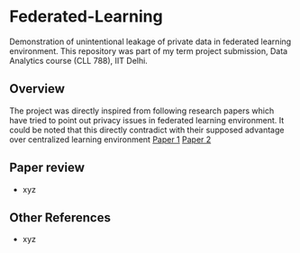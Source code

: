 # Federated-Learning
Demonstration of unintentional leakage of private data in federated learning environment. This repository was part of my term project submission, Data Analytics course (CLL 788), IIT Delhi.


## Overview
The project was directly inspired from following research papers which have tried to point out privacy issues in federated learning environment. It could be noted that this directly contradict with their supposed advantage over centralized learning environment
[Paper 1](https://arxiv.org/pdf/1702.07464.pdf) [Paper 2](https://www.researchgate.net/publication/336947655_Poisoning_Attack_in_Federated_Learning_using_Generative_Adversarial_Nets)

## Paper review

- xyz

## Other References
- xyz
